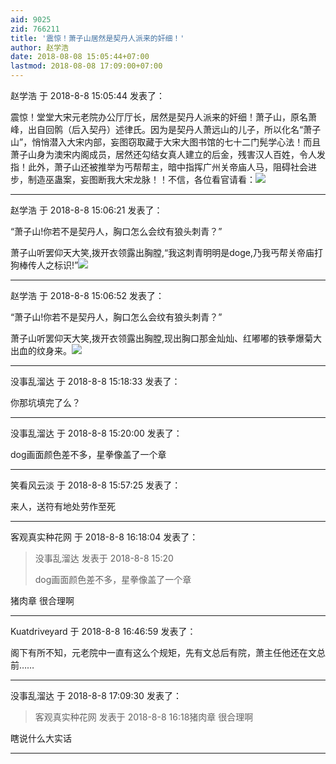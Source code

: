 ```yaml
---
aid: 9025
zid: 766211
title: '震惊！萧子山居然是契丹人派来的奸细！'
author: 赵学浩
date: 2018-08-08 15:05:44+07:00
lastmod: 2018-08-08 17:09:00+07:00
---
```


赵学浩 于 2018-8-8 15:05:44 发表了：

震惊！堂堂大宋元老院办公厅厅长，居然是契丹人派来的奸细！萧子山，原名萧峰，出自回鹘（后入契丹）述律氏。因为是契丹人萧远山的儿子，所以化名“萧子山”，悄悄潜入大宋内部，妄图窃取藏于大宋大图书馆的七十二门髡学心法！而且萧子山身为澳宋内阁成员，居然还勾结女真人建立的后金，残害汉人百姓，令人发指！此外，萧子山还被推举为丐帮帮主，暗中指挥广州关帝庙人马，阻碍社会进步，制造巫蛊案，妄图断我大宋龙脉！！不信，各位看官请看：![](https://pic1.zhimg.com/v2-e58f0144a20c5fe0a78a6affe5fe1a03_b.jpg)

---------

赵学浩 于 2018-8-8 15:06:21 发表了：

“萧子山!你若不是契丹人，胸口怎么会纹有狼头刺青？”

萧子山听罢仰天大笑,拨开衣领露出胸膛,“我这刺青明明是doge,乃我丐帮关帝庙打狗棒传人之标识!”![](https://pic2.zhimg.com/v2-a50f55a37cd53568ae2948ffa355bb00_b.jpg)

---------

赵学浩 于 2018-8-8 15:06:52 发表了：

“萧子山!你若不是契丹人，胸口怎么会纹有狼头刺青？”

萧子山听罢仰天大笑,拨开衣领露出胸膛,现出胸口那金灿灿、红嘟嘟的铁拳爆菊大出血的纹身来。![](https://pic4.zhimg.com/v2-adc769f6d3efe113c3c817e7b03c6d6d_b.jpg)

---------

没事乱溜达 于 2018-8-8 15:18:33 发表了：

你那坑填完了么？

---------

没事乱溜达 于 2018-8-8 15:20:00 发表了：

dog画面颜色差不多，星拳像盖了一个章

---------

笑看风云淡 于 2018-8-8 15:57:25 发表了：

来人，送符有地处劳作至死

---------

客观真实种花网 于 2018-8-8 16:18:04 发表了：

> 没事乱溜达 发表于 2018-8-8 15:20
> 
> dog画面颜色差不多，星拳像盖了一个章



猪肉章 很合理啊

---------

Kuatdriveyard 于 2018-8-8 16:46:59 发表了：

阁下有所不知，元老院中一直有这么个规矩，先有文总后有院，萧主任他还在文总前……

---------

没事乱溜达 于 2018-8-8 17:09:30 发表了：

> 客观真实种花网 发表于 2018-8-8 16:18猪肉章 很合理啊



瞎说什么大实话

---------

